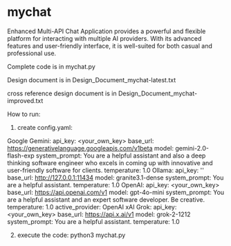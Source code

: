 # mychat
Enhanced Multi-API Chat Application provides a powerful and flexible platform for interacting with multiple AI providers. With its advanced features and user-friendly interface, it is well-suited for both casual and professional use.

Complete code is in mychat.py

Design document is in Design_Document_mychat-latest.txt

cross reference design document is in Design_Document_mychat-improved.txt

How to run:

1) create config.yaml:

Google Gemini:
  api_key: <your_own_key>
  base_url: https://generativelanguage.googleapis.com/v1beta
  model: gemini-2.0-flash-exp
  system_prompt: You are a helpful assistant and also a deep thinking software engineer
    who excels in coming up with innovative and user-friendly software for clients.
  temperature: 1.0
Ollama:
  api_key: ''
  base_url: http://127.0.0.1:11434
  model: granite3.1-dense
  system_prompt: You are a helpful assistant.
  temperature: 1.0
OpenAI:
  api_key: <your_own_key>
  base_url: https://api.openai.com/v1
  model: gpt-4o-mini
  system_prompt: You are a helpful assistant and an expert software developer.
    Be creative.
  temperature: 1.0
active_provider: OpenAI
xAI Grok:
  api_key: <your_own_key>
  base_url: https://api.x.ai/v1
  model: grok-2-1212
  system_prompt: You are a helpful assistant.
  temperature: 1.0

2) execute the code:
   python3 mychat.py
